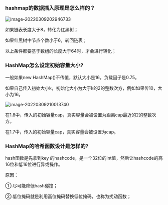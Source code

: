 ### hashmap的数据插入原理是怎么样的？

![image-20220309202946733](https://gitee.com/cao_ziqiang/img/raw/master/20220309202946.png)

如果链表长度大于8，转化为红黑树；

如果红黑树中节点个数小于6，转回链表；

以上条件都要基于数组的长度大于64时，才会进行转化；

### HashMap怎么设定初始容量大小?

一般如果new HashMap()不传值，默认大小是16，负载因子是0.75。

如果自己传入初始大小k，初始化大小为大于k的2的整数次方，例如如果传10，大小为16。

![image-20220309210013740](https://gitee.com/cao_ziqiang/img/raw/master/20220309210013.png)

在1.8中，传入的初始容量cap，真实容量会被设置为距离cap最近的2的整数次方。

在1.7中，传入的初始容量cap，真实容量会被设置为cap。

### HashMap的哈希函数设计是怎样的?

hash函数是先拿到key 的hashcode，是一个32位的int值，然后让hashcode的高16位和低16位进行异或操作。

原因：

①.尽可能降低hash碰撞；

②.低位掩码就是利用高位掩码替换低位掩码，也称为扰动函数；




